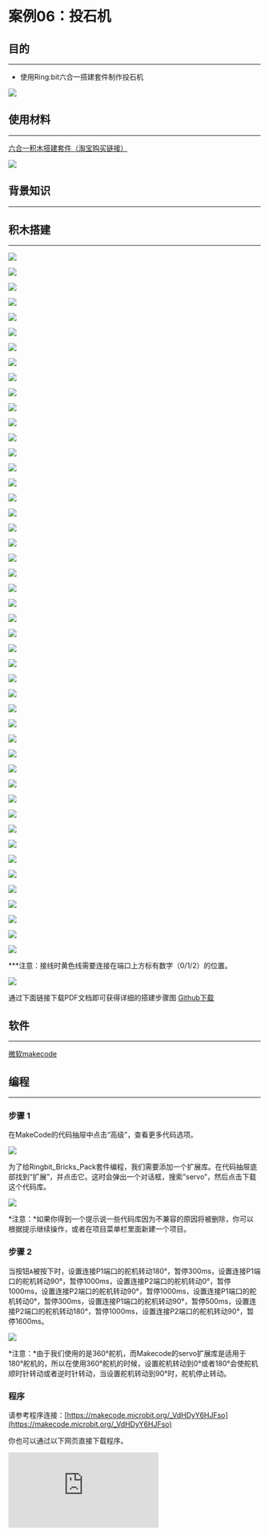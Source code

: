 ﻿# 案例06：投石机

## 目的
---

- 使用Ring:bit六合一搭建套件制作投石机


![](https://wiki-media-ef.oss-cn-hongkong.aliyuncs.com//images/Ringbit_Bricks_Pack_case_06_01.png)




## 使用材料
---
[六合一积木搭建套件（淘宝购买链接）](https://item.taobao.com/item.htm?ft=t&id=619734013239)

![](https://wiki-media-ef.oss-cn-hongkong.aliyuncs.com//images/Ringbit_Bricks_Pack_case_06_02.png)




## 背景知识
---

## 积木搭建
---




![](https://wiki-media-ef.oss-cn-hongkong.aliyuncs.com//images/Ringbit_Bricks_Pack_step_06_00.png)

![](https://wiki-media-ef.oss-cn-hongkong.aliyuncs.com//images/Ringbit_Bricks_Pack_step_06_01.png)

![](https://wiki-media-ef.oss-cn-hongkong.aliyuncs.com//images/Ringbit_Bricks_Pack_step_06_02.png)

![](https://wiki-media-ef.oss-cn-hongkong.aliyuncs.com//images/Ringbit_Bricks_Pack_step_06_03.png)

![](https://wiki-media-ef.oss-cn-hongkong.aliyuncs.com//images/Ringbit_Bricks_Pack_step_06_04.png)

![](https://wiki-media-ef.oss-cn-hongkong.aliyuncs.com//images/Ringbit_Bricks_Pack_step_06_05.png)

![](https://wiki-media-ef.oss-cn-hongkong.aliyuncs.com//images/Ringbit_Bricks_Pack_step_06_06.png)

![](https://wiki-media-ef.oss-cn-hongkong.aliyuncs.com//images/Ringbit_Bricks_Pack_step_06_07.png)

![](https://wiki-media-ef.oss-cn-hongkong.aliyuncs.com//images/Ringbit_Bricks_Pack_step_06_08.png)

![](https://wiki-media-ef.oss-cn-hongkong.aliyuncs.com//images/Ringbit_Bricks_Pack_step_06_09.png)

![](https://wiki-media-ef.oss-cn-hongkong.aliyuncs.com//images/Ringbit_Bricks_Pack_step_06_10.png)

![](https://wiki-media-ef.oss-cn-hongkong.aliyuncs.com//images/Ringbit_Bricks_Pack_step_06_11.png)

![](https://wiki-media-ef.oss-cn-hongkong.aliyuncs.com//images/Ringbit_Bricks_Pack_step_06_12.png)

![](https://wiki-media-ef.oss-cn-hongkong.aliyuncs.com//images/Ringbit_Bricks_Pack_step_06_13.png)

![](https://wiki-media-ef.oss-cn-hongkong.aliyuncs.com//images/Ringbit_Bricks_Pack_step_06_14.png)

![](https://wiki-media-ef.oss-cn-hongkong.aliyuncs.com//images/Ringbit_Bricks_Pack_step_06_15.png)

![](https://wiki-media-ef.oss-cn-hongkong.aliyuncs.com//images/Ringbit_Bricks_Pack_step_06_16.png)

![](https://wiki-media-ef.oss-cn-hongkong.aliyuncs.com//images/Ringbit_Bricks_Pack_step_06_17.png)

![](https://wiki-media-ef.oss-cn-hongkong.aliyuncs.com//images/Ringbit_Bricks_Pack_step_06_18.png)

![](https://wiki-media-ef.oss-cn-hongkong.aliyuncs.com//images/Ringbit_Bricks_Pack_step_06_19.png)

![](https://wiki-media-ef.oss-cn-hongkong.aliyuncs.com//images/Ringbit_Bricks_Pack_step_06_20.png)

![](https://wiki-media-ef.oss-cn-hongkong.aliyuncs.com//images/Ringbit_Bricks_Pack_step_06_21.png)

![](https://wiki-media-ef.oss-cn-hongkong.aliyuncs.com//images/Ringbit_Bricks_Pack_step_06_22.png)

![](https://wiki-media-ef.oss-cn-hongkong.aliyuncs.com//images/Ringbit_Bricks_Pack_step_06_23.png)

![](https://wiki-media-ef.oss-cn-hongkong.aliyuncs.com//images/Ringbit_Bricks_Pack_step_06_24.png)

![](https://wiki-media-ef.oss-cn-hongkong.aliyuncs.com//images/Ringbit_Bricks_Pack_step_06_25.png)

![](https://wiki-media-ef.oss-cn-hongkong.aliyuncs.com//images/Ringbit_Bricks_Pack_step_06_26.png)

![](https://wiki-media-ef.oss-cn-hongkong.aliyuncs.com//images/Ringbit_Bricks_Pack_step_06_27.png)

![](https://wiki-media-ef.oss-cn-hongkong.aliyuncs.com//images/Ringbit_Bricks_Pack_step_06_28.png)

![](https://wiki-media-ef.oss-cn-hongkong.aliyuncs.com//images/Ringbit_Bricks_Pack_step_06_29.png)

![](https://wiki-media-ef.oss-cn-hongkong.aliyuncs.com//images/Ringbit_Bricks_Pack_step_06_30.png)

![](https://wiki-media-ef.oss-cn-hongkong.aliyuncs.com//images/Ringbit_Bricks_Pack_step_06_31.png)

![](https://wiki-media-ef.oss-cn-hongkong.aliyuncs.com//images/Ringbit_Bricks_Pack_step_06_32.png)

![](https://wiki-media-ef.oss-cn-hongkong.aliyuncs.com//images/Ringbit_Bricks_Pack_step_06_33.png)

![](https://wiki-media-ef.oss-cn-hongkong.aliyuncs.com//images/Ringbit_Bricks_Pack_step_06_34.png)

![](https://wiki-media-ef.oss-cn-hongkong.aliyuncs.com//images/Ringbit_Bricks_Pack_step_06_35.png)

![](https://wiki-media-ef.oss-cn-hongkong.aliyuncs.com//images/Ringbit_Bricks_Pack_step_06_36.png)

![](https://wiki-media-ef.oss-cn-hongkong.aliyuncs.com//images/Ringbit_Bricks_Pack_step_06_37.png)

![](https://wiki-media-ef.oss-cn-hongkong.aliyuncs.com//images/Ringbit_Bricks_Pack_step_06_38.png)

![](https://wiki-media-ef.oss-cn-hongkong.aliyuncs.com//images/Ringbit_Bricks_Pack_step_06_39.png)

![](https://wiki-media-ef.oss-cn-hongkong.aliyuncs.com//images/Ringbit_Bricks_Pack_step_06_40.png)

![](https://wiki-media-ef.oss-cn-hongkong.aliyuncs.com//images/Ringbit_Bricks_Pack_step_06_41.png)

![](https://wiki-media-ef.oss-cn-hongkong.aliyuncs.com//images/Ringbit_Bricks_Pack_step_06_42.png)

![](https://wiki-media-ef.oss-cn-hongkong.aliyuncs.com//images/Ringbit_Bricks_Pack_step_06_43.png)

![](https://wiki-media-ef.oss-cn-hongkong.aliyuncs.com//images/Ringbit_Bricks_Pack_step_06_44.png)

![](https://wiki-media-ef.oss-cn-hongkong.aliyuncs.com//images/Ringbit_Bricks_Pack_step_06_45.png)

![](https://wiki-media-ef.oss-cn-hongkong.aliyuncs.com//images/Ringbit_Bricks_Pack_step_06_46.png)

***注意：接线时黄色线需要连接在端口上方标有数字（0/1/2）的位置。



![](https://wiki-media-ef.oss-cn-hongkong.aliyuncs.com//images/Ringbit_Bricks_Pack_step_06_47.png)


通过下面链接下载PDF文档即可获得详细的搭建步骤图
[Github下载 ](https://github.com/elecfreaks/learn-cn/raw/master/microbitKit/ring_bit_bricks_pack/files/Ringbit_Bricks_Pack_step_06_v1.1.pdf)


## 软件
---

[微软makecode](https://makecode.microbit.org/#)

## 编程
---

### 步骤 1
 在MakeCode的代码抽屉中点击“高级”，查看更多代码选项。



![](https://wiki-media-ef.oss-cn-hongkong.aliyuncs.com//images/Ringbit_Bricks_Pack_case_06_03.png)




为了给Ringbit_Bricks_Pack套件编程，我们需要添加一个扩展库。在代码抽屉底部找到“扩展”，并点击它。这时会弹出一个对话框，搜索”servo”，然后点击下载这个代码库。




![](https://wiki-media-ef.oss-cn-hongkong.aliyuncs.com//images/Ringbit_Bricks_Pack_case_06_04.png)








*注意：*如果你得到一个提示说一些代码库因为不兼容的原因将被删除，你可以根据提示继续操作，或者在项目菜单栏里面新建一个项目。

### 步骤 2

当按钮`A`被按下时，设置连接P1端口的舵机转动180°，暂停300ms，设置连接P1端口的舵机转动90°，暂停1000ms，设置连接P2端口的舵机转动0°，暂停1000ms，设置连接P2端口的舵机转动90°，暂停1000ms，设置连接P1端口的舵机转动0°，暂停300ms，设置连接P1端口的舵机转动90°，暂停500ms，设置连接P2端口的舵机转动180°，暂停1000ms，设置连接P2端口的舵机转动90°，暂停1600ms。

![](https://wiki-media-ef.oss-cn-hongkong.aliyuncs.com//images/Ringbit_Bricks_Pack_case_06_05.png)



*注意：*由于我们使用的是360°舵机，而Makecode的servo扩展库是适用于180°舵机的，所以在使用360°舵机的时候，设置舵机转动到0°或者180°会使舵机顺时针转动或者逆时针转动，当设置舵机转动到90°时，舵机停止转动。

### 程序

请参考程序连接：[https://makecode.microbit.org/_VdHDyY6HJFso](https://makecode.microbit.org/_VdHDyY6HJFso)

你也可以通过以下网页直接下载程序。

<div
    style={{
        position: 'relative',
        paddingBottom: '60%',
        overflow: 'hidden',
    }}
>
    <iframe
        src="https://makecode.microbit.org/_VdHDyY6HJFso"
        frameborder="0"
        sandbox="allow-popups allow-forms allow-scripts allow-same-origin"
        style={{
            position: 'absolute',
            width: '100%',
            height: '100%',
        }}
    />
</div>

### 现象
---
当按钮`A`被按下时，投石机执行发射动作并自动上弹。

## 思考
---

## 常见问题
---
## 相关阅读
---
